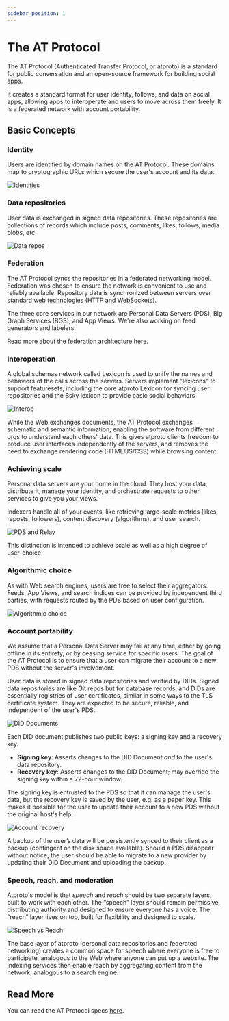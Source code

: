 ```yaml
---
sidebar_position: 1
---
```


# The AT Protocol

The AT Protocol (Authenticated Transfer Protocol, or atproto) is a standard for public conversation and an open-source framework for building social apps.

It creates a standard format for user identity, follows, and data on social apps, allowing apps to interoperate and users to move across them freely. It is a federated network with account portability.

## Basic Concepts

### Identity

Users are identified by domain names on the AT Protocol. These domains map to cryptographic URLs which secure the user's account and its data.

![Identities](/img/docs/identities.jpg#rounded)

### Data repositories

User data is exchanged in signed data repositories. These repositories are collections of records which include posts, comments, likes, follows, media blobs, etc.

![Data repos](/img/docs/data-repos.jpg#rounded)

### Federation

The AT Protocol syncs the repositories in a federated networking model. Federation was chosen to ensure the network is convenient to use and reliably available. Repository data is synchronized between servers over standard web technologies (HTTP and WebSockets).

The three core services in our network are Personal Data Servers (PDS), Big Graph Services (BGS), and App Views. We're also working on feed generators and labelers.

Read more about the federation architecture [here](/docs/advanced-guides/federation-architecture).

### Interoperation

A global schemas network called Lexicon is used to unify the names and behaviors of the calls across the servers. Servers implement "lexicons" to support featuresets, including the core atproto Lexicon for syncing user repositories and the Bsky lexicon to provide basic social behaviors.

![Interop](/img/docs/interop.jpg#rounded)

While the Web exchanges documents, the AT Protocol exchanges schematic and semantic information, enabling the software from different orgs to understand each others' data. This gives atproto clients freedom to produce user interfaces independently of the servers, and removes the need to exchange rendering code (HTML/JS/CSS) while browsing content.

### Achieving scale

Personal data servers are your home in the cloud. They host your data, distribute it, manage your identity, and orchestrate requests to other services to give you your views.

Indexers handle all of your events, like retrieving large-scale metrics (likes, reposts, followers), content discovery (algorithms), and user search.

![PDS and Relay](/img/docs/small-big-world.jpg#rounded)

This distinction is intended to achieve scale as well as a high degree of user-choice.

### Algorithmic choice

As with Web search engines, users are free to select their aggregators. Feeds, App Views, and search indices can be provided by independent third parties, with requests routed by the PDS based on user configuration.

![Algorithmic choice](/img/docs/algorithmic-choice.jpg#rounded)

### Account portability

We assume that a Personal Data Server may fail at any time, either by going offline in its entirety, or by ceasing service for specific users. The goal of the AT Protocol is to ensure that a user can migrate their account to a new PDS without the server's involvement.

User data is stored in signed data repositories and verified by DIDs. Signed data repositories are like Git repos but for database records, and DIDs are essentially registries of user certificates, similar in some ways to the TLS certificate system. They are expected to be secure, reliable, and independent of the user's PDS.

![DID Documents](/img/docs/did-doc.jpg#rounded)

Each DID document publishes two public keys: a signing key and a recovery key.

* **Signing key**: Asserts changes to the DID Document *and* to the user's data repository.
* **Recovery key**: Asserts changes to the DID Document; may override the signing key within a 72-hour window.

The signing key is entrusted to the PDS so that it can manage the user's data, but the recovery key is saved by the user, e.g. as a paper key. This makes it possible for the user to update their account to a new PDS without the original host's help.

![Account recovery](/img/docs/recovery.jpg#rounded)

A backup of the user’s data will be persistently synced to their client as a backup (contingent on the disk space available). Should a PDS disappear without notice, the user should be able to migrate to a new provider by updating their DID Document and uploading the backup.

### Speech, reach, and moderation

Atproto's model is that _speech_ and _reach_ should be two separate layers, built to work with each other. The “speech” layer should remain permissive, distributing authority and designed to ensure everyone has a voice. The “reach” layer lives on top, built for flexibility and designed to scale.

![Speech vs Reach](/img/docs/speech-vs-reach.jpg#rounded)

The base layer of atproto (personal data repositories and federated networking) creates a common space for speech where everyone is free to participate, analogous to the Web where anyone can put up a website. The indexing services then enable reach by aggregating content from the network, analogous to a search engine.

## Read More

You can read the AT Protocol specs [here](https://atproto.com).